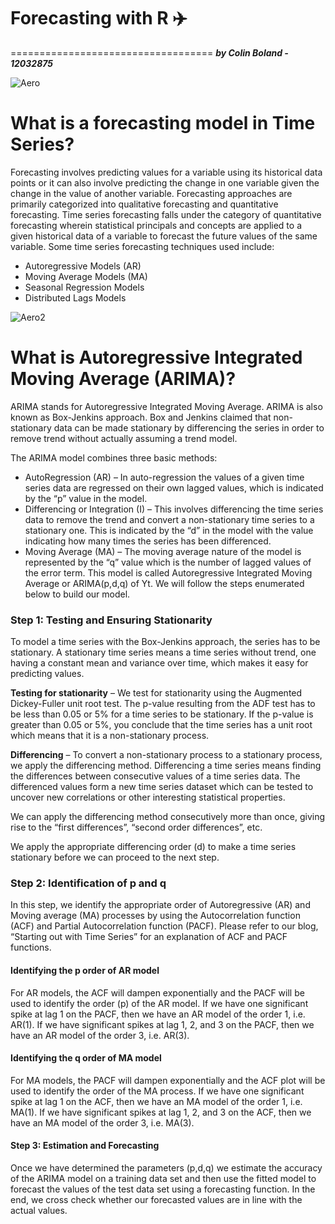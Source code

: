 # __Forecasting with R__  :airplane:
===================================
***by Colin Boland - 12032875***

![Aero](https://github.com/ULStats/MA4128Assessment-2018/blob/master/air.jpg)

# What is a forecasting model in Time Series?

Forecasting involves predicting values for a variable using its historical data points or it can also involve predicting the change in one variable given the change in the value of another variable. Forecasting approaches are primarily categorized into qualitative forecasting and quantitative forecasting. Time series forecasting falls under the category of quantitative forecasting wherein statistical principals and concepts are applied to a given historical data of a variable to forecast the future values of the same variable. Some time series forecasting techniques used include:
  - Autoregressive Models (AR)
  - Moving Average Models (MA)
  - Seasonal Regression Models
  - Distributed Lags Models
  
![Aero2](https://github.com/ULStats/MA4128Assessment-2018/blob/master/airline_passengers.png)

# What is Autoregressive Integrated Moving Average (ARIMA)?
ARIMA stands for Autoregressive Integrated Moving Average. ARIMA is also known as Box-Jenkins approach. Box and Jenkins claimed that non-stationary data can be made stationary by differencing the series in order to remove trend without actually assuming a trend model.

The ARIMA model combines three basic methods:

  * AutoRegression (AR) – In auto-regression the values of a given time series data are regressed on their own lagged values, which is indicated by the “p” value in the model.
  * Differencing or Integration (I) – This involves differencing the time series data to remove the trend and convert a non-stationary time series to a stationary one. This is indicated by the “d” in the model with the value indicating how many times the series has been differenced. 
  * Moving Average (MA) – The moving average nature of the model is represented by the “q” value which is the number of lagged values of the error term.
This model is called Autoregressive Integrated Moving Average or ARIMA(p,d,q) of Yt.  We will follow the steps enumerated below to build our model.

### Step 1: Testing and Ensuring Stationarity

To model a time series with the Box-Jenkins approach, the series has to be stationary. A stationary time series means a time series without trend, one having a constant mean and variance over time, which makes it easy for predicting values.

**Testing for stationarity** – We test for stationarity using the Augmented Dickey-Fuller unit root test. The p-value resulting from the ADF test has to be less than 0.05 or 5% for a time series to be stationary. If the p-value is greater than 0.05 or 5%, you conclude that the time series has a unit root which means that it is a non-stationary process.

**Differencing** – To convert a non-stationary process to a stationary process, we apply the differencing method. Differencing a time series means finding the differences between consecutive values of a time series data. The differenced values form a new time series dataset which can be tested to uncover new correlations or other interesting statistical properties.

We can apply the differencing method consecutively more than once, giving rise to the “first differences”, “second order differences”, etc.

We apply the appropriate differencing order (d) to make a time series stationary before we can proceed to the next step.

### Step 2: Identification of p and q

In this step, we identify the appropriate order of Autoregressive (AR) and Moving average (MA) processes by using the Autocorrelation function (ACF) and Partial Autocorrelation function (PACF).  Please refer to our blog, “Starting out with Time Series” for an explanation of ACF and PACF functions.

#### Identifying the p order of AR model

For AR models, the ACF will dampen exponentially and the PACF will be used to identify the order (p) of the AR model. If we have one significant spike at lag 1 on the PACF, then we have an AR model of the order 1, i.e. AR(1). If we have significant spikes at lag 1, 2, and 3 on the PACF, then we have an AR model of the order 3, i.e. AR(3).

#### Identifying the q order of MA model

For MA models, the PACF will dampen exponentially and the ACF plot will be used to identify the order of the MA process. If we have one significant spike at lag 1 on the ACF, then we have an MA model of the order 1, i.e. MA(1). If we have significant spikes at lag 1, 2, and 3 on the ACF, then we have an MA model of the order 3, i.e. MA(3).

#### Step 3: Estimation and Forecasting

Once we have determined the parameters (p,d,q) we estimate the accuracy of the ARIMA model on a training data set and then use the fitted model to forecast the values of the test data set using a forecasting function. In the end, we cross check whether our forecasted values are in line with the actual values.
